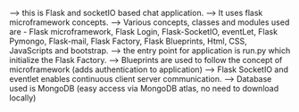 --> this is Flask and socketIO based chat application. --> It uses flask microframework concepts. --> Various concepts, classes and modules used are - Flask microframework, Flask Login, Flask-SocketIO, eventLet, Flask Pymongo, Flask-mail, Flask Factory, Flask Blueprints, Html, CSS, JavaScripts and bootstrap. --> the entry point for application is run.py which initialize the Flask Factory. --> Blueprints are used to follow the concept of microframework (adds authentication to application) --> Flask SocketIO and eventlet enables continuous client server communication. --> Database used is MongoDB (easy access via MongoDB atlas, no need to download locally)